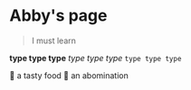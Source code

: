 # Abby's page
> I must learn

**type type type**
_type type type_
`type type type`

:apple: a tasty food
:broccoli: an abomination
